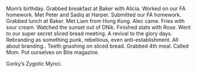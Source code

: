 Mom’s birthday. Grabbed breakfast at Baker with Alicia. Worked on our FA homework. Met Peter and Sadiq at Harper. Submitted our FA homework. Grabbed lunch at Baker. Met Liam from Hong Kong. Alec came. Fries with sour cream. Watched the sunset out of DNik. Finished stats with Rose. Went to our super secret sliced bread meeting. A revival to the glory days. Rebranding as something punk, rebellious, even anti-establishment. All about branding.. Teeth gnashing on sliced bread. Grabbed 4th meal. Called Mom. Put ourselves on Bite magazine.

Gorky’s Zygotic Mynci.

